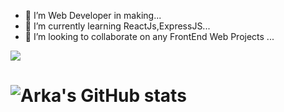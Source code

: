 

- 🔭 I’m Web Developer in making...
- 🌱 I’m currently learning ReactJs,ExpressJS...
- 👯 I’m looking to collaborate on any FrontEnd Web Projects ...

![](https://komarev.com/ghpvc/?username=arkasarkar2000)




# ![Arka's GitHub stats](https://github-readme-stats.vercel.app/api?username=arkasarkar2000&show_icons=true&theme=radical)


